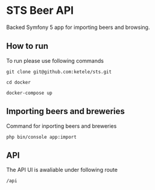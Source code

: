 # STS Beer API

Backed Symfony 5 app for importing beers and browsing.

## How to run

To run please use following commands

```
git clone git@github.com:ketele/sts.git

cd docker

docker-compose up
```


## Importing beers and breweries

Command for inporting beers and breweries

```
php bin/console app:import
```



## API

The API UI is awaliable under following route

```text
/api
```
